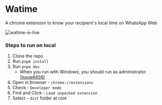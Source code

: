 # Watime
A chrome extension to know your recipient's local time on WhatsApp Web

![watime-is-live](https://github.com/user-attachments/assets/7be9c6a4-c72a-4d11-a44f-e61186b2d7ed)


### Steps to run on local

1. Clone the repo
1. Run `pnpm install`
1. Run `pnpm dev`
      - When you run with Windows, you should run as
        administrator. [(Issue#456)](https://github.com/Jonghakseo/chrome-extension-boilerplate-react-vite/issues/456)
2. Open in browser - `chrome://extensions`
3. Check - `Developer mode`
4. Find and Click - `Load unpacked extension`
5. Select - `dist` folder at root

